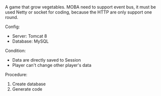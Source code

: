 A game that grow vegetables.
MOBA need to support event bus, it must be used Netty or socket for coding, because the HTTP are only support one round.

Config:
* Server: Tomcat 8
* Database: MySQL

Condition:
* Data are directly saved to Session
* Player can't change other player's data



Procedure:
1. Create database
2. Generate code